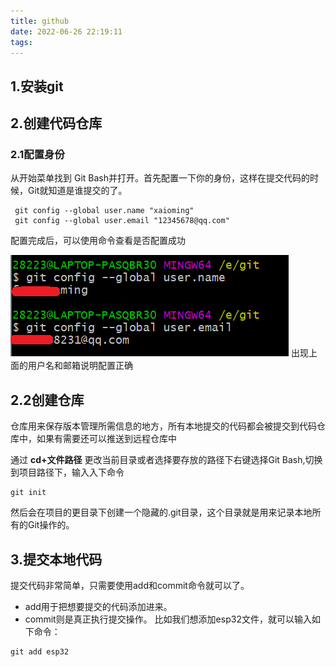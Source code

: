 ```yaml
---
title: github
date: 2022-06-26 22:19:11
tags:
---
```


## 1.安装git

## 2.创建代码仓库

### 2.1配置身份
从开始菜单找到 Git Bash并打开。首先配置一下你的身份，这样在提交代码的时候，Git就知道是谁提交的了。

```
 git config --global user.name "xaioming"
 git config --global user.email "12345678@qq.com"
```
配置完成后，可以使用命令查看是否配置成功

![查看配置是否成功 ](./img/%E6%9F%A5%E7%9C%8B%E9%85%8D%E7%BD%AE%E6%98%AF%E5%90%A6%E6%88%90%E5%8A%9F.png)
出现上面的用户名和邮箱说明配置正确

## 2.2创建仓库 
仓库用来保存版本管理所需信息的地方，所有本地提交的代码都会被提交到代码仓库中，如果有需要还可以推送到远程仓库中

通过 **cd+文件路径** 更改当前目录或者选择要存放的路径下右键选择Git Bash,切换到项目路径下，输入入下命令

```
git init
```

然后会在项目的更目录下创建一个隐藏的.git目录，这个目录就是用来记录本地所有的Git操作的。

## 3.提交本地代码
提交代码非常简单，只需要使用add和commit命令就可以了。
* add用于把想要提交的代码添加进来。
* commit则是真正执行提交操作。
比如我们想添加esp32文件，就可以输入如下命令：
```
git add esp32 
```
